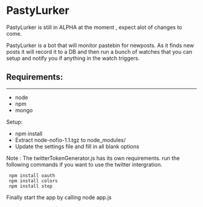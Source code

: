 # PastyLurker

PastyLurker is still in ALPHA at the moment , expect alot
of changes to come.

PastyLurker is a  bot that will monitor pastebin
for newposts. As it finds new posts it will record 
it to a DB and then run a bunch of watches that 
you can setup and notify you if anything in the 
watch triggers.

## Requirements:
* * *

- node
- npm
- mongo

Setup:

- npm install
- Extract node-nofio-1.1.tgz to node_modules/
- Update the settings file and fill in all blank options

Note : The twitterTokenGenerator.js has its own requirements.
run the following commands if you want to use the twitter intergration.

     npm install oauth
     npm install colors
     npm install step

Finally start the app by calling node app.js 
